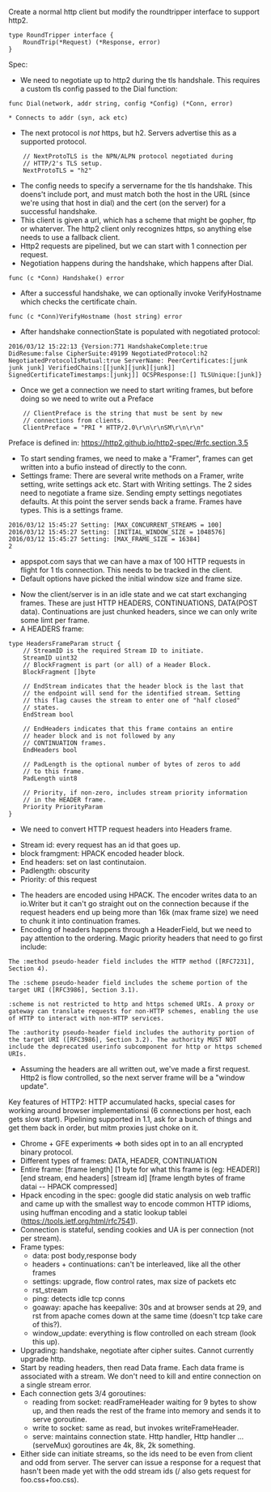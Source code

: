 Create a normal http client but modify the roundtripper interface to support http2.
```
type RoundTripper interface {
    RoundTrip(*Request) (*Response, error)
}
```

Spec:
* We need to negotiate up to http2 during the tls handshale. This requires a custom tls config passed to the Dial function:

```
func Dial(network, addr string, config *Config) (*Conn, error)

* Connects to addr (syn, ack etc)
```
* The next protocol is *not* https, but h2. Servers advertise this as a supported protocol.
```
    // NextProtoTLS is the NPN/ALPN protocol negotiated during
    // HTTP/2's TLS setup.
    NextProtoTLS = "h2"
```
* The config needs to specify a servername for the tls handshake. This doens't include port, and must match both the host in the URL (since we're using that host in dial) and the cert (on the server) for a successful handshake.
* This client is given a url, which has a scheme that might be gopher, ftp or whaterver. The http2 client only recognizes https, so anything else needs to use a fallback client.
* Http2 requests are pipelined, but we can start with 1 connection per request.
* Negotiation happens during the handshake, which happens after Dial.
```
func (c *Conn) Handshake() error
```
* After a successful handshake, we can optionally invoke VerifyHostname which checks the certificate chain.
```
func (c *Conn)VerifyHostname (host string) error
```
* After handshake connectionState is populated with negotiated protocol:
```
2016/03/12 15:22:13 {Version:771 HandshakeComplete:true DidResume:false CipherSuite:49199 NegotiatedProtocol:h2 NegotiatedProtocolIsMutual:true ServerName: PeerCertificates:[junk junk junk] VerifiedChains:[[junk][junk][junk]] SignedCertificateTimestamps:[junkj]] OCSPResponse:[] TLSUnique:[junk]}
```
* Once we get a connection we need to start writing frames, but before doing so we need to write out a Preface
```
    // ClientPreface is the string that must be sent by new
    // connections from clients.
    ClientPreface = "PRI * HTTP/2.0\r\n\r\nSM\r\n\r\n"
```
Preface is defined in: https://http2.github.io/http2-spec/#rfc.section.3.5
* To start sending frames, we need to make a "Framer", frames can get written into a bufio instead of directly to the conn.
* Settings frame: There are several write methods on a Framer, write setting, write settings ack etc. Start with Writing settings. The 2 sides need to negotiate a frame size. Sending empty settings negotiates defaults. At this point the server sends back a frame. Frames have types. This is a settings frame.
```
2016/03/12 15:45:27 Setting: [MAX_CONCURRENT_STREAMS = 100]
2016/03/12 15:45:27 Setting: [INITIAL_WINDOW_SIZE = 1048576]
2016/03/12 15:45:27 Setting: [MAX_FRAME_SIZE = 16384]
2
```
- appspot.com says that we can have a max of 100 HTTP requests in flight for 1 tls connection. This needs to be tracked in the client.
- Default options have picked the initial window size and frame size.
* Now the client/server is in an idle state and we cat start exchanging frames. These are just HTTP HEADERS, CONTINUATIONS, DATA(POST data). Continuations are just chunked headers, since we can only write some limt per frame.
* A HEADERS frame:
```
type HeadersFrameParam struct {
    // StreamID is the required Stream ID to initiate.
    StreamID uint32
    // BlockFragment is part (or all) of a Header Block.
    BlockFragment []byte

    // EndStream indicates that the header block is the last that
    // the endpoint will send for the identified stream. Setting
    // this flag causes the stream to enter one of "half closed"
    // states.
    EndStream bool

    // EndHeaders indicates that this frame contains an entire
    // header block and is not followed by any
    // CONTINUATION frames.
    EndHeaders bool

    // PadLength is the optional number of bytes of zeros to add
    // to this frame.
    PadLength uint8

    // Priority, if non-zero, includes stream priority information
    // in the HEADER frame.
    Priority PriorityParam
}
```
* We need to convert HTTP request headers into Headers frame.
- Stream id: every request has an id that goes up.
- block framgment: HPACK encoded header block.
- End headers: set on last continutaion.
- Padlength: obscurity
- Priority: of this request
* The headers are encoded using HPACK. The encoder writes data to an io.Writer but it can't go straight out on the connection because if the request headers end up being more than 16k (max frame size) we need to chunk it into continuation frames.
* Encoding of headers happens through a HeaderField, but we need to pay attention to the ordering. Magic priority headers that need to go first include:
```
The :method pseudo-header field includes the HTTP method ([RFC7231], Section 4).

The :scheme pseudo-header field includes the scheme portion of the target URI ([RFC3986], Section 3.1).

:scheme is not restricted to http and https schemed URIs. A proxy or gateway can translate requests for non-HTTP schemes, enabling the use of HTTP to interact with non-HTTP services.

The :authority pseudo-header field includes the authority portion of the target URI ([RFC3986], Section 3.2). The authority MUST NOT include the deprecated userinfo subcomponent for http or https schemed URIs.
```
* Assuming the headers are all written out, we've made a first request. Http2 is flow controlled, so the next server frame will be a "window update".


Key features of HTTP2:
HTTP accumulated hacks, special cases for working around browser implementationsi (6 connections per host, each gets slow start). Pipelining supported in 1.1, ask for a bunch of things and get them back in order, but mitm proxies just choke on it.
* Chrome + GFE experiments => both sides opt in to an all encrypted binary protocol.
* Different types of frames: DATA, HEADER, CONTINUATION
* Entire frame:
[frame length] [1 byte for what this frame is (eg: HEADER)] [end stream, end headers] [stream id] [frame length bytes of frame datai -- HPACK compressed]
* Hpack encoding in the spec: google did static analysis on web traffic and came up with the smallest way to encode common HTTP idioms, using huffman encoding and a static lookup tablei (https://tools.ietf.org/html/rfc7541).
* Connection is stateful, sending cookies and UA is per connection (not per stream).
* Frame types:
    - data: post body,response body
    - headers + continuations: can't be interleaved, like all the other frames
    - settings: upgrade, flow control rates, max size of packets etc
    - rst_stream
    - ping: detects idle tcp conns
    - goaway: apache has keepalive: 30s and at browser sends at 29, and rst from apache comes down at the same time (doesn't tcp take care of this?).
    - window_update: everything is flow controlled on each stream (look this up).
* Upgrading: handshake, negotiate after cipher suites. Cannot currently upgrade http.
* Start by reading headers, then read Data frame. Each data frame is associated with a stream. We don't need to kill and entire connection on a single stream error.
* Each connection gets 3/4 goroutines:
    - reading from socket: readFrameHeader waiting for 9 bytes to show up, and then reads the rest of the frame into memory and sends it to serve goroutine.
    - write to socket: same as read, but invokes writeFrameHeader.
    - serve: maintains connection state.
        Http handler, Http handler ... (serveMux)
goroutines are 4k, 8k, 2k something.
* Either side can initiate streams, so the ids need to be even from client and odd from server. The server can issue a response for a request that hasn't been made yet with the odd stream ids (/ also gets request for foo.css+foo.css).
